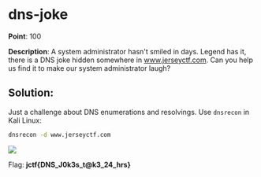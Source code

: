 # dns-joke

**Point**: 100

**Description**: A system administrator hasn't smiled in days. Legend has it, there is a DNS joke hidden somewhere in www.jerseyctf.com. Can you help us find it to make our system administrator laugh?

## Solution: 

Just a challenge about DNS enumerations and resolvings. Use `dnsrecon` in Kali Linux:

```bash
dnsrecon -d www.jerseyctf.com
```

<p align=c"center"> <img src="https://user-images.githubusercontent.com/48288606/162598716-4c4c3b1f-230e-4b68-9eb6-bd31b293d98d.png" > </p>

Flag: **jctf{DNS_J0k3s_t@k3_24_hrs}**
